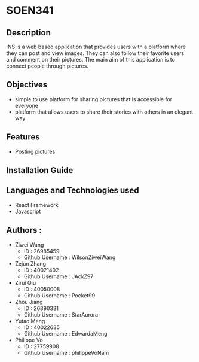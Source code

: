 # SOEN341

## Description
INS is a web based application that provides users with a platform where they can post and view images. 
They can also follow their favorite users and comment on their pictures. The main aim of this application
is to connect people through pictures.

## Objectives
- simple to use platform for sharing pictures that is accessible for everyone 
- platform that allows users to share their stories with others in an elegant way 

## Features
- Posting pictures
## Installation Guide

## Languages and Technologies used
- React Framework
- Javascript
## Authors :
- Ziwei Wang 
  - ID : 26985459 
  - Github Username : WilsonZiweiWang
- Zejun Zhang 
  - ID : 40021402 
  - Github Username : JAckZ97
- Zirui Qiu 
  - ID : 40050008 
  - Github Username : Pocket99
- Zhou Jiang 
  - ID : 26390331 
  - Github Username : StarAurora
- Yutao Meng 
  - ID : 40022635 
  - Github Username : EdwardaMeng 
- Philippe Vo 
  - ID : 27759908 
  - Github Username : philippeVoNam